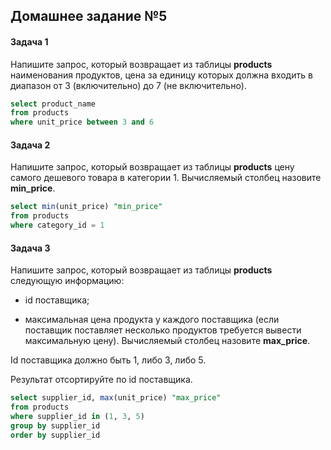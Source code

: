 ## Домашнее задание №5

#### Задача 1

Напишите запрос, который возвращает из таблицы **products** наименования продуктов, цена за единицу которых должна входить в диапазон от 3 (включительно) до 7 (не включительно).

```sql
select product_name
from products
where unit_price between 3 and 6
```

#### Задача 2

Напишите запрос, который возвращает из таблицы **products** цену самого дешевого товара в категории 1. Вычисляемый столбец назовите **min_price**.

```sql
select min(unit_price) "min_price"
from products
where category_id = 1
```

#### Задача 3

Напишите запрос, который возвращает из таблицы **products** следующую информацию:

- id поставщика;

- максимальная цена продукта у каждого поставщика (если поставщик поставляет несколько продуктов требуется вывести максимальную цену). Вычисляемый столбец назовите **max_price**.

Id поставщика должно быть 1, либо 3, либо 5.

Результат отсортируйте по id поставщика.

```sql
select supplier_id, max(unit_price) "max_price"
from products
where supplier_id in (1, 3, 5)
group by supplier_id
order by supplier_id
```
